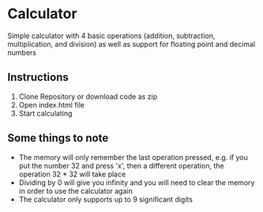 
# Calculator

<p>Simple calculator with 4 basic operations (addition, subtraction, multiplication, and division) as well as
support for floating point and decimal numbers </p>

## Instructions

<ol>
<li>Clone Repository or download code as zip</li>
<li>Open index.html file</li>
<li>Start calculating</li>
</ol>

## Some things to note

<ul> 
<li>The memory will only remember the last operation pressed, e.g. if you put the number 32 and press 'x', then a different operation,
    the operation 32 * 32 will take place  
</li>
<li>Dividing by 0 will give you infinity and you will need to clear the memory in order to use the calculator again</li>
<li>The calculator only supports up to 9 significant digits</li>
</ul>
